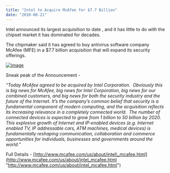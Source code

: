 ```yaml
---
title: "Intel to Acquire McAfee for $7.7 Billion"
date: "2010-08-21"
---
```


Intel announced its largest acquisition to date , and it has little to do with the chipset market it has dominated for decades.

The chipmaker said it has agreed to buy antivirus software company McAfee (MFE) in a $7.7 billion acquisition that will expand its security offerings.

[![image](http://lh5.ggpht.com/_40bmzDo_mBs/TG-ZG68m5GI/AAAAAAAABT0/9EnF5yR44wo/image_thumb%5B3%5D.png?imgmax=800 "image")](http://lh4.ggpht.com/_40bmzDo_mBs/TG-ZGMwodmI/AAAAAAAABTw/YIQmVC-3ReU/s1600-h/image%5B5%5D.png)

Sneak peak of the Announcement -

_“Today McAfee agreed to be acquired by Intel Corporation.  Obviously this is big news for McAfee, big news for Intel Corporation, big news for our combined customers, and big news for both the security industry and the future of the Internet. It’s the company’s common belief that security is a fundamental component of modern computing, and the acquisition reflects its increasing relevance in a completely connected world.  The number of connected devices is expected to grow from 1 billion to 50 billion by 2020.  This explosive growth of Internet and IP-enabled devices (e.g. Internet enabled TV, IP addressable cars, ATM machines, medical devices) is fundamentally reshaping communication, collaboration and commerce opportunities for individuals, businesses and governments around the world.”_

Full Details - [http://www.mcafee.com/us/about/intel\_mcafee.html](http://www.mcafee.com/us/about/intel_mcafee.html "http://www.mcafee.com/us/about/intel_mcafee.html")
